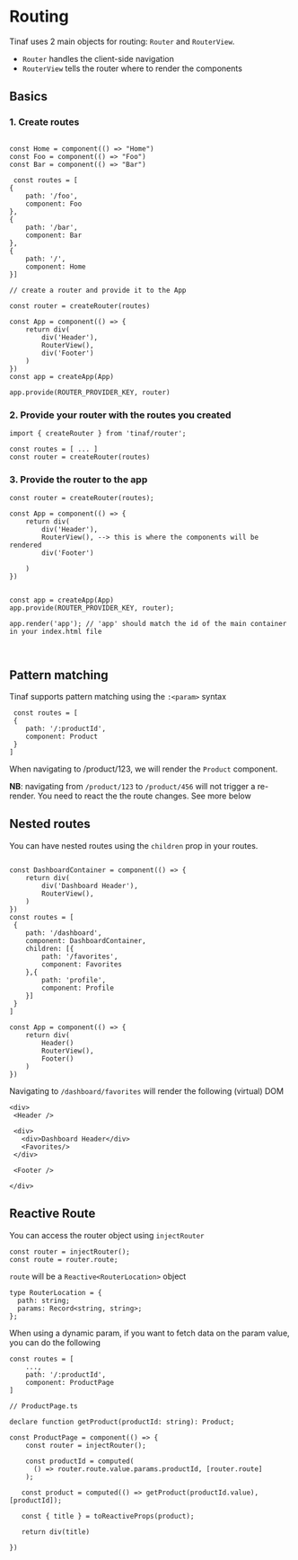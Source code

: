 # Routing

Tinaf uses 2 main objects for routing: `Router` and `RouterView`.

- `Router` handles the client-side navigation
- `RouterView` tells the router where to render the components

## Basics

### 1. Create routes

```

const Home = component(() => "Home")
const Foo = component(() => "Foo")
const Bar = component(() => "Bar")

 const routes = [
{
    path: '/foo',
    component: Foo
},
{
    path: '/bar',
    component: Bar
},
{
    path: '/',
    component: Home
}]

// create a router and provide it to the App

const router = createRouter(routes)

const App = component(() => {
    return div(
        div('Header'),
        RouterView(),
        div('Footer')
    )
})
const app = createApp(App)

app.provide(ROUTER_PROVIDER_KEY, router)
```

### 2. Provide your router with the routes you created

```
import { createRouter } from 'tinaf/router';

const routes = [ ... ]
const router = createRouter(routes)
```

### 3. Provide the router to the app

```
const router = createRouter(routes);

const App = component(() => {
    return div(
        div('Header'),
        RouterView(), --> this is where the components will be rendered
        div('Footer')

    )
})


const app = createApp(App)
app.provide(ROUTER_PROVIDER_KEY, router);

app.render('app'); // 'app' should match the id of the main container in your index.html file



```

## Pattern matching

Tinaf supports pattern matching using the `:<param>` syntax

```
 const routes = [
 {
    path: '/:productId',
    component: Product
 }
]
```

When navigating to /product/123, we will render the `Product` component.

**NB**: navigating from `/product/123` to `/product/456` will not trigger a re-render. You need to react the the route changes. See more below

## Nested routes

You can have nested routes using the `children` prop in your routes.

```

const DashboardContainer = component(() => {
    return div(
        div('Dashboard Header'),
        RouterView(),
    )
})
const routes = [
 {
    path: '/dashboard',
    component: DashboardContainer,
    children: [{
        path: '/favorites',
        component: Favorites
    },{
        path: 'profile',
        component: Profile
    }]
 }
]

const App = component(() => {
    return div(
        Header()
        RouterView(),
        Footer()
    )
})
```

Navigating to `/dashboard/favorites` will render the following (virtual) DOM

```
<div>
 <Header />

 <div>
   <div>Dashboard Header</div>
   <Favorites/>
 </div>

 <Footer />

</div>
```

## Reactive Route

You can access the router object using `injectRouter`

```
const router = injectRouter();
const route = router.route;
```

`route` will be a `Reactive<RouterLocation>` object

```
type RouterLocation = {
  path: string;
  params: Record<string, string>;
};
```

When using a dynamic param, if you want to fetch data on the param value, you can do the following

```
const routes = [
    ...,
    path: '/:productId',
    component: ProductPage
]

// ProductPage.ts

declare function getProduct(productId: string): Product;

const ProductPage = component(() => {
    const router = injectRouter();

    const productId = computed(
      () => router.route.value.params.productId, [router.route]
    );

   const product = computed(() => getProduct(productId.value), [productId]);

   const { title } = toReactiveProps(product);

   return div(title)

})
```
